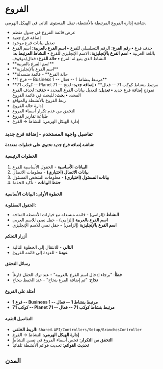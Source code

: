 # الفروع
شاشة إدارة الفروع المرتبطة بالأنشطة، تمثل المستوى الثاني في الهيكل
الهرمي.
- عرض قائمة الفروع في جدول منظم
- إضافة فرع جديد
- تعديل بيانات فرع موجود
- حذف فرع
**• رقم الفرع:** الرقم التسلسلي للفرع
**• اسم الفرع بالعربية:** اسم الفرع باللغة العربية
**• اسم الفرع بالإنجليزية:** الاسم الإنجليزي للفرع
**• النشاط المرتبط به:** النشاط الذي يتبع له الفرع
**• حالة الفرع:** فعال/موقوف
- \*\*اسم الفرع بالعربية\*\* 
- \*\*اسم الفرع بالإنجليزية\*\* 
- \*\*حالة الفرع\*\*  - قائمة منسدلة 
- \*\*فرع 1 -- Business 1 -- مرتبط بنشاط 1 -- فعال\*\*
- \*\*كوكب 71 -- Planet 71 -- مرتبط بنشاط كوكب 71 -- فعال\*\*
**• إضافة جديد:** لفتح نموذج إضافة فرع جديد
**• تعديل:** لتعديل بيانات الفرع المحدد
**• حذف:** لحذف الفرع المحدد
**• بحث:** للبحث في قائمة الفروع
- ربط الفروع بالأنشطة والمواقع
- إدارة حالة الفروع 
- التحقق من عدم تكرار أسماء الفروع
- طباعة تقارير الفروع
- إدارة الهيكل الهرمي: النشاط → الفرع

### تفاصيل واجهة المستخدم - إضافة فرع جديد
**شاشة إضافة فرع جديد تحتوي على خطوات متعددة:**

#### الخطوات الرئيسية
1. **البيانات الأساسية** - الحقول الأساسية للفرع
2. **بيانات الاتصال (اختياري)** - معلومات الاتصال
3. **بيانات المسئول (اختياري)** - معلومات الشخص المسئول
4. **حفظ البيانات** - تأكيد الحفظ

#### الخطوة الأولى: البيانات الأساسية
**الحقول المطلوبة:**
- **النشاط** (إلزامي) - قائمة منسدلة مع خيارات الأنشطة المتاحة
- **اسم الفرع بالعربية** (إلزامي) - حقل نصي للاسم العربي
- **اسم الفرع بالإنجليزية** (إلزامي) - حقل نصي للاسم الإنجليزي

#### أزرار التحكم
- **التالي** - للانتقال إلى الخطوة التالية
- **عودة** - للعودة إلى قائمة الفروع

#### رسائل التحقق
- **خطأ**: "برجاء إدخال اسم الفرع بالعربية" - عند ترك الحقل فارغاً
- **نجاح**: "تم إضافة الفرع بنجاح" - عند الحفظ بنجاح

#### أمثلة على الفروع
- **فرع 1 -- Business 1 -- مرتبط بنشاط 1 -- فعال**
- **كوكب 71 -- Planet 71 -- مرتبط بنشاط كوكب 71 -- فعال**

#### التفاصيل التقنية
- **الربط الخلفي**: `Shared.API/Controllers/Setup/BranchesController`
- **إدارة الهيكل الهرمي**: النشاط → الفرع
- **التحقق من التكرار**: فحص أسماء الفروع في نفس النشاط
- **تحديث القوائم**: تحديث قوائم الأنشطة تلقائياً

## المدن
